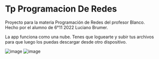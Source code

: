 # Tp Programacion De Redes

Proyecto para la materia Programación de Redes del profesor Blanco. Hecho por el alumno de 6°11 2022 Luciano Brumer.

La app funciona como una nube. Tenes que loguearte y subir tus archivos para que luego los puedas descargar desde otro dispositivo.

![image](https://user-images.githubusercontent.com/66080281/205110777-e02191b0-f473-4fcc-8947-a5754e9f9d54.png)
![image](https://user-images.githubusercontent.com/66080281/205110443-584685cd-d0bd-47d8-bad1-7a5290ba82f5.png)

